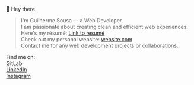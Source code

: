 👋 Hey there  
> I'm Guilherme Sousa — a Web Developer.  
> I am passionate about creating clean and efficient web experiences.  
> Here's my résumé: [Link to résumé](https://example.com/resume.pdf)  
> Check out my personal website: [website.com](https://yourwebsite.com)  
> Contact me for any web development projects or collaborations.  

Find me on:  
[GitLab](https://gitlab.com/uguisousa)  
[LinkedIn](https://linkedin.com/in/uguisousa)  
[Instagram](https://instagram.com/uguisousa)
